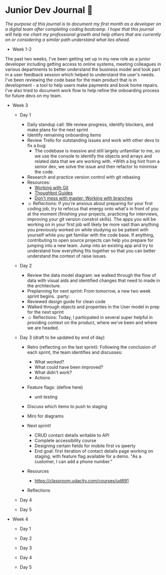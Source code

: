 # Junior Dev Journal :notebook: 

_The purpose of this journal is to document my first month as a developer on a digital team after 
completing coding bootcamp. I hope that this journal will help me chart my professional growth and help others that are currently on or considering a similar path understand what lies ahead._

* Week 1-2

The past two weeks, I've been getting set up in my new role as a junior developer 
including getting access to online systems, meeting colleagues in various departments 
to better understand the business model and took part in a user feedback session which 
helped to understand the user's needs. I've been reviewing the code base for the main product 
that is in development - a tool to help users make payments and book home repairs. I've also 
tried to document work flow to help refine the onboarding process for future devs on my team. 

* Week 3

    * Day 1
        * Daily standup call: We review progress, identify blockers, and make plans for the next sprint
        * Identify remaining onboarding items
        * Review Trello for outstanding issues and work with other devs to fix a bug: 
            * The codebase is massive and still largely unfamiliar to me, so we use the console to identify 
            the objects and arrays and related data that we are working with. 
            *With a big hint from a senior dev, we solve the issue and then refactor to minimise the code. 
        * Research and practice version control with git rebasing
        * Resources: 
            * [Working with Git](https://medium.com/@grazibonizi/the-best-branching-model-to-work-with-git-4008a8098e6a)
            * [Thoughbot Guides](https://github.com/thoughtbot/guides)
            * [Don't mess with master: Working with branches](https://thenewstack.io/dont-mess-with-the-master-working-with-branches-in-git-and-github/)
        * :relaxed: Reflections: If you're anxious about preparing for your first coding job, try to refocus that energy onto what's in front of you at the moment (finishing your projects, practicing for interviews, improving your git version constrol skills). The apps you will be working on in your first job will likely be more vast than anything you previously worked on while studying so be patient with yourself while you get familiar with the code base. If anything, contributing to open source projects can help you prepare for jumping into a new team. Jump into an existing app and try to understand how everything fits together so that you can better understand the context of raise issues. 

   * Day 2
        * Review the data model diagram: we walked through the flow of data with visual aids and identified changes that need to made in the architecture. 
        * Preplanning for next sprint: From tomorrow, a new two week sprint begins. :party: 
        * Reviewed design guide for clean code
        * Walked through objects and properties in the User model in prep for the next sprint
        * :relaxed: Reflections: Today, I particpated in several super helpful in providing context on the product, where we've been and where we are headed. 

    * Day 3 (draft to be updated by end of day)
        * Retro (reflecting on the last sprint): Following the conclusion of each sprint, the team 
        identifies and discusses: 
            * What worked? 
            * What could have been improved? 
            * What didn't work? 
            * Actions

        * Feature flags: (define here)
            * unit testing
        * Discuss which items to push to staging
        * Miro for diagrams
        * Next sprint! 
            * CRUD contact details writable to API
            * Complete accessibility course
            * Designing certain fields for mobile first vs qwerty
            * End goal: first iteration of contact details page working on staging, 
            with feature flag available for a demo. "As a customer, I can add a phone number."
        * Resources
            * https://classroom.udacity.com/courses/ud891
        * Reflections

    * Day 4

    * Day 5

* Week 4

    * Day 1 

    * Day 2

    * Day 3

    * Day 4

    * Day 5
